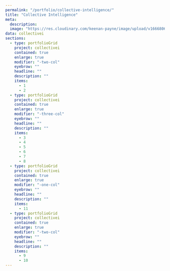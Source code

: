 ```yaml
---
permalink: "/portfolio/collective-intelligence/"
title: "Collective Intelligence"
meta:
  description:
  image: "https://res.cloudinary.com/keenan-payne/image/upload/v1666806684/portfolio/collectivei/cover_tolwvc.png"
data: collectivei
sections:
  - type: portfolioGrid
    project: collectivei
    contained: true
    enlarge: true
    modifier: "-two-col"
    eyebrow: ""
    headline: ""
    description: ""
    items:
      - 1
      - 2
  - type: portfolioGrid
    project: collectivei
    contained: true
    enlarge: true
    modifier: "-three-col"
    eyebrow: ""
    headline: ""
    description: ""
    items:
      - 3
      - 4
      - 5
      - 6
      - 7
      - 8
  - type: portfolioGrid
    project: collectivei
    contained: true
    enlarge: true
    modifier: "-one-col"
    eyebrow: ""
    headline: ""
    description: ""
    items:
      - 11
  - type: portfolioGrid
    project: collectivei
    contained: true
    enlarge: true
    modifier: "-two-col"
    eyebrow: ""
    headline: ""
    description: ""
    items:
      - 9
      - 10
---
```

